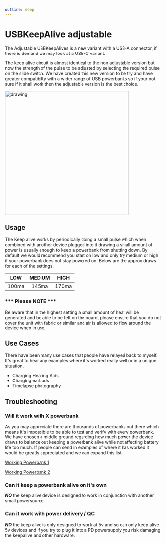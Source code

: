 ```yaml
---
outline: deep
---
```


# USBKeepAlive adjustable

The Adjustable USBKeepAlives is a new variant with a USB-A connector, if there is demand we may look at a USB-C variant.  

The keep alive circuit is almost identical to the non adjustable version but now the strength of the pulse to be adjusted by selecting the required pulse on the slide switch.  We have created this new version to be try and have greater compatibilty with a wider range of USB powerbanks so if your not sure if it shall work then the adjustable version is the best choice.

<img src="/KeepAliveADJ-Top.jpg" alt="drawing" width="400"/>

## Usage

The Keep alive works by periodically doing a small pulse which when combined with another device plugged into it drawing a small amount of power is usually enough to keep a powerbank from shutting down.  By default we would recommend you start on low and only try medium or high if your powerbank does not stay powered on.  Below are the approx draws for each of the settings.

LOW|MEDIUM|HIGH
:-------------------------:|:-------------------------:|:-------------------------:
100ma | 145ma | 170ma

### *** Please NOTE ***
Be aware that in the highest setting a small amount of heat will be generated and be able to be felt on the board, please ensure that you do not cover the unit with fabric or similar and air is allowed to flow around the device when in use.

## Use Cases

There have been many use cases that people have relayed back to myself.  It's great to hear any examples where it's worked really well or in a unique situation.

- Charging Hearing Aids
- Charging earbuds
- Timelapse photography

## Troubleshooting

### Will it work with X powerbank

As you may appreciate there are thousands of powerbanks out there which means it's impossible to be able to test and verify with every powerbank.  We have chosen a middle ground regarding how much power the device draws to balance out keeping a powerbank alive while not affecting battery life too much.  If people can send in examples of where it has worked it would be greatly appreciated and we can expand this list.

[Working Powerbank 1](https://amzn.to/3ZApauE})

[Working Powerbank 2](https://thepihut.com/products/ansmann-pb212-10-000mah-power-bank_)

### Can it keep a powerbank alive on it's own

***NO*** the keep alive device is designed to work in conjunction with another small powersource.

### Can it work with power delivery / QC

***NO*** the keep alive is only designed to work at 5v and so can only keep alive 5v devices and if you try to plug it into a PD powersupply you risk damaging the keepalive and other hardware.

